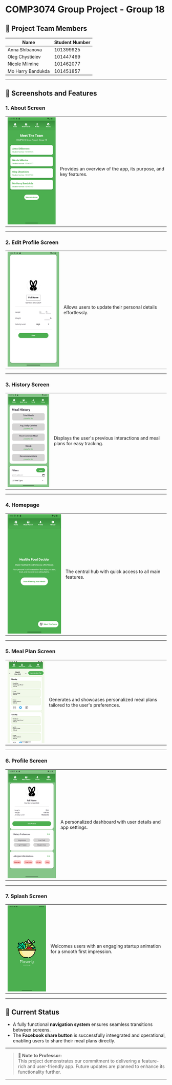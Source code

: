 # **COMP3074 Group Project - Group 18**

## 👥 **Project Team Members**

| **Name**          | **Student Number** |
|-------------------|--------------------|
| Anna Shibanova    | 101399925         |
| Oleg Chystieiev   | 101447469         |
| Nicole Milmine    | 101462077         |
| Mo Harry Bandukda | 101451857         |

---

## 📱 **Screenshots and Features**

### **1. About Screen**
<table>
<tr>
<td>
<img src="Screenshot/About.png" alt="About Screen" width="200"/>
</td>
<td>
Provides an overview of the app, its purpose, and key features.
</td>
</tr>
</table>

---

### **2. Edit Profile Screen**
<table>
<tr>
<td>
<img src="Screenshot/Edit%20Profile.png" alt="Edit Profile Screen" width="200"/>
</td>
<td>
Allows users to update their personal details effortlessly.
</td>
</tr>
</table>

---

### **3. History Screen**
<table>
<tr>
<td>
<img src="Screenshot/History.png" alt="History Screen" width="200"/>
</td>
<td>
Displays the user's previous interactions and meal plans for easy tracking.
</td>
</tr>
</table>

---

### **4. Homepage**
<table>
<tr>
<td>
<img src="Screenshot/Homepage.png" alt="Homepage" width="200"/>
</td>
<td>
The central hub with quick access to all main features.
</td>
</tr>
</table>

---

### **5. Meal Plan Screen**
<table>
<tr>
<td>
<img src="Screenshot/MealPlan.png" alt="Meal Plan Screen" width="200"/>
</td>
<td>
Generates and showcases personalized meal plans tailored to the user's preferences.
</td>
</tr>
</table>

---

### **6. Profile Screen**
<table>
<tr>
<td>
<img src="Screenshot/Profile.png" alt="Profile Screen" width="200"/>
</td>
<td>
A personalized dashboard with user details and app settings.
</td>
</tr>
</table>

---

### **7. Splash Screen**
<table>
<tr>
<td>
<img src="Screenshot/Splash%20Screen.png" alt="Splash Screen" width="200"/>
</td>
<td>
Welcomes users with an engaging startup animation for a smooth first impression.
</td>
</tr>
</table>

---

## 🚀 **Current Status**

- A fully functional **navigation system** ensures seamless transitions between screens.
- The **Facebook share button** is successfully inteegrated and operational, enabling users to share their meal plans directly.

---

> **📌 Note to Professor:**  
> This project demonstrates our commitment to delivering a feature-rich and user-friendly app. Future updates are planned to enhance its functionality further.

---
